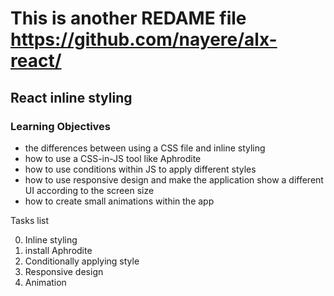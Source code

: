 # This is another REDAME file https://github.com/nayere/alx-react/
## React inline styling
### Learning Objectives

- the differences between using a CSS file and inline styling
- how to use a CSS-in-JS tool like Aphrodite
- how to use conditions within JS to apply different styles
- how to use responsive design and make the application show a different UI according to the screen size
- how to create small animations within the app

Tasks list

 0. Inline styling
 1. install Aphrodite
 2. Conditionally applying style
 3. Responsive design
 4. Animation
